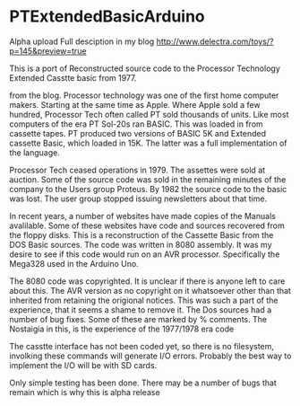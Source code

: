 # PTExtendedBasicArduino
Alpha upload
Full desciption in my blog http://www.delectra.com/toys/?p=145&preview=true

This is a port of Reconstructed source code to the Processor Technology Extended Casstte basic from 1977.

from the blog.
Processor technology was one of the first home computer makers.  Starting at the same time as Apple.   Where Apple sold a few hundred, Processor Tech often called PT sold thousands of units.
Like most computers of the era PT Sol-20s  ran BASIC.  This was loaded in from cassette tapes.   PT produced two versions of BASIC 5K  and Extended cassette Basic, which loaded in 15K.  The latter was a full implementation of the language. 

Processor Tech ceased operations in 1979.  The assettes were sold at auction.  Some of the source code was sold in the remaining minutes of the company to the Users group Proteus.  By 1982 the source code to the basic was lost.  The user group stopped issuing newsletters about that time.

In recent years, a number of websites have made copies of the Manuals avalilable.  Some of these websites have code and sources recovered from the floppy disks.  This is a reconstruction of the Cassette Basic from the DOS Basic sources.  The code was written in 8080 assembly.  It was my desire to see if this code would run on an AVR processor.  Specifically the Mega328 used in the Arduino Uno.

The 8080 code was copyrighted.  It is unclear if there is anyone left to care about this.  The AVR version as no copyright on it whatsoever other than that inherited from retaining the origional notices.  This was such a part of the experience, that it seems a shame to remove it.
The Dos sources had a number of bug fixes. Some of these are marked by % comments.  The Nostaigia in this, is the experience of the 1977/1978 era code

The casstte interface has not been coded yet, so there is no filesystem, involking these commands will generate I/O errors.  Probably the best way to implement the I/O will be with SD cards.

Only simple testing has been done.  There may be a number of bugs that remain which is why this is alpha release
